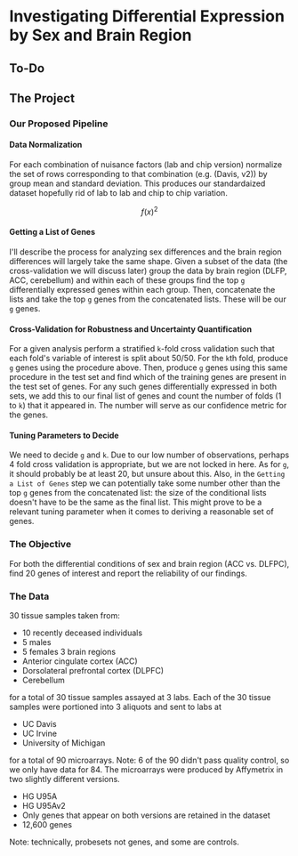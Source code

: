 # Investigating Differential Expression by Sex and Brain Region

## To-Do

## The Project

### Our Proposed Pipeline

#### Data Normalization
For each combination of nuisance factors (lab and chip version) normalize the set of rows corresponding to that combination (e.g. (Davis, v2)) by group mean and standard deviation. This produces our standardaized dataset hopefully rid of lab to lab and chip to chip variation.

$$ f(x)^2 $$

####  Getting a List of Genes
I'll describe the process for analyzing sex differences and the brain region differences will largely take the same shape. Given a subset of the data (the cross-validation we will discuss later) group the data by brain region (DLFP, ACC, cerebellum) and within each of these groups find the top `g` differentially expressed genes within each group. Then, concatenate the lists and take the top `g` genes from the concatenated lists. These will be our `g` genes.

#### Cross-Validation for Robustness and Uncertainty Quantification
For a given analysis perform a stratified `k`-fold cross validation such that each fold's variable of interest is split about 50/50. For the `k`th fold, produce `g` genes using the procedure above. Then, produce `g` genes using this same procedure in the test set and find which of the training genes are present in the test set of genes. For any such genes differentially expressed in both sets, we add this to our final list of genes and count the number of folds (1 to `k`) that it appeared in. The number will serve as our confidence metric for the genes.

#### Tuning Parameters to Decide
We need to decide `g` and `k`. Due to our low number of observations, perhaps 4 fold cross validation is appropriate, but we are not locked in here. As for `g`, it should probably be at least 20, but unsure about this. Also, in the `Getting a List of Genes` step we can potentially take some number other than the top `g` genes from the concatenated list: the size of the conditional lists doesn't have to be the same as the final list. This might prove to be a relevant tuning parameter when it comes to deriving a reasonable set of genes.

### The Objective
For both the differential conditions of sex and brain region (ACC vs. DLFPC), find 20 genes of interest and report the reliability of our findings.

### The Data
30 tissue samples taken from:
* 10 recently deceased individuals
* 5 males
* 5 females
3 brain regions
* Anterior cingulate cortex (ACC)
* Dorsolateral prefrontal cortex (DLPFC)
* Cerebellum

for a total of 30 tissue samples assayed at 3 labs. Each of the 30 tissue samples were portioned into 3 aliquots and sent to labs at

* UC Davis
* UC Irvine
* University of Michigan

for a total of 90 microarrays. Note: 6 of the 90 didn't pass quality control, so we only have data for 84. The microarrays were produced by Affymetrix in two slightly different versions.

* HG U95A
* HG U95Av2
* Only genes that appear on both versions are retained in the dataset
* 12,600 genes

Note: technically, probesets not genes, and some are controls.
